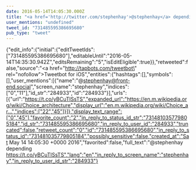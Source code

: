 ```yaml
---
date: 2016-05-14T14:05:30.000Z
title: "<a href='http://twitter.com/stephenhay'>@stephenhay</a> depending https://t.co/yBCuTISsTS″"
user_mentions: "undefined"
tweet_id: "731485595386695680"
pub_type: "tweet"
---
```

{"edit_info":{"initial":{"editTweetIds":["731485595386695680"],"editableUntil":"2016-05-14T14:35:30.942Z","editsRemaining":"5","isEditEligible":true}},"retweeted":false,"source":"<a href=\"http://tapbots.com/tweetbot\" rel=\"nofollow\">Tweetbot for iΟS</a>","entities":{"hashtags":[],"symbols":[],"user_mentions":[{"name":"@stephenhay@front-end.social","screen_name":"stephenhay","indices":["0","11"],"id_str":"284933","id":"284933"}],"urls":[{"url":"https://t.co/yBCuTISsTS","expanded_url":"https://en.m.wikipedia.org/wiki/Choice_architecture","display_url":"en.m.wikipedia.org/wiki/Choice_ar…","indices":["22","45"]}]},"display_text_range":["0","45"],"favorite_count":"2","in_reply_to_status_id_str":"731481035779805184","id_str":"731485595386695680","in_reply_to_user_id":"284933","truncated":false,"retweet_count":"0","id":"731485595386695680","in_reply_to_status_id":"731481035779805184","possibly_sensitive":false,"created_at":"Sat May 14 14:05:30 +0000 2016","favorited":false,"full_text":"@stephenhay depending https://t.co/yBCuTISsTS","lang":"en","in_reply_to_screen_name":"stephenhay","in_reply_to_user_id_str":"284933"}
